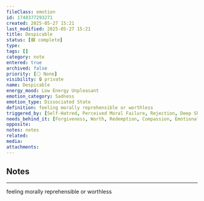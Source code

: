 ```yaml
---
fileClass: emotion
id: 1748377293271
created: 2025-05-27 15:21
last_modified: 2025-05-27 15:21
title: Despicable
status: [🟩 complete]
type: 
tags: []
category: note
entered: true
archived: false
priority: [⚪ None]
visibility: 🔒 private
name: Despicable
energy_mood: Low Energy Unpleasant
emotion_category: Sadness
emotion_type: Dissociated State
definition: feeling morally reprehensible or worthless
triggered_by: [Self-Hatred, Perceived Moral Failure, Rejection, Deep Shame]
needs_behind_it: [Forgiveness, Worth, Redemption, Compassion, Emotional Restoration]
opposite: 
notes: notes
related: 
media: 
attachments:
---
```


## Notes
---
feeling morally reprehensible or worthless

